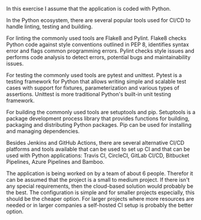 In this exercise I assume that the application is coded with Python. 

In the Python ecosystem, there are several popular tools used for CI/CD to handle linting, testing and building. 

For linting the commonly used tools are Flake8 and Pylint. Flake8 checks Python code against style conventions outlined in PEP 8, 
identifies syntax error and flags common programming errors. Pylint checks style issues and performs code analysis to detect 
errors, potential bugs and maintainability issues. 

For testing the commonly used tools are pytest and unittest. Pytest is a testing framework for Python that allows writing simple 
and scalable test cases with support for fixtures, parameterization and various types of assertions. Unittest is more traditional 
Python's built-in unit testing framework. 

For building the commonly used tools are setuptools and pip. Setuptools is a package development process library that provides 
functions for building, packaging and distributing Python packages. Pip can be used for installing and managing dependencies. 

Besides Jenkins and GitHub Actions, there are several alternative CI/CD platforms and tools available that can be used to set up 
CI and that can be used with Python applications: Travis CI, CircleCI, GitLab CI/CD, Bitbucket Pipelines, Azure Pipelines and 
Bamboo.

The application is being worked on by a team of about 6 people. Therefor it can be assumed that the project is a small to medium 
project. If there isn't any special requirements, then the cloud-based solution would probably be the best. The configuration is 
simple and for smaller projects especially, this should be the cheaper option. For larger projects where more resources are needed 
or in larger companies a self-hosted CI setup is probably the better option.    
